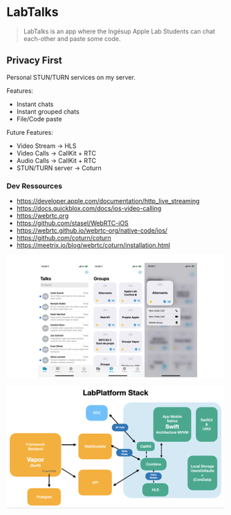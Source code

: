 #  LabTalks

> LabTalks is an app where the Ingésup Apple Lab Students can chat each-other and paste some code.


## Privacy First
Personal STUN/TURN services on my server.

Features:
* Instant chats
* Instant grouped chats
* File/Code paste

Future Features:

* Video Stream -> HLS 
* Video Calls -> CallKit + RTC  
* Audio Calls -> CallKit + RTC
* STUN/TURN server -> Coturn


### Dev Ressources

* https://developer.apple.com/documentation/http_live_streaming
* https://docs.quickblox.com/docs/ios-video-calling
* https://webrtc.org
* https://github.com/stasel/WebRTC-iOS
* https://webrtc.github.io/webrtc-org/native-code/ios/
* https://github.com/coturn/coturn
* https://meetrix.io/blog/webrtc/coturn/installation.html

![stack.png](https://github.com/saschasalles/LabTalks/blob/main/screen.png)


![stack.png](https://github.com/saschasalles/LabTalks/blob/main/stack.png)
